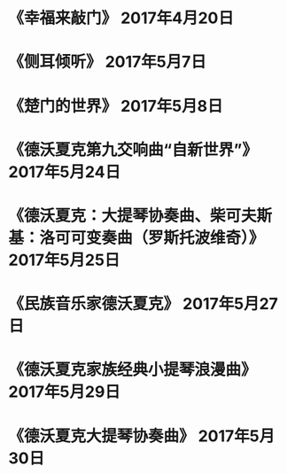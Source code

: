 # 《幸福来敲门》 2017年4月20日
# 《侧耳倾听》  2017年5月7日
# 《楚门的世界》 2017年5月8日
# 《德沃夏克第九交响曲“自新世界”》   2017年5月24日
# 《德沃夏克：大提琴协奏曲、柴可夫斯基：洛可可变奏曲（罗斯托波维奇）》  2017年5月25日
# 《民族音乐家德沃夏克》  2017年5月27日
# 《德沃夏克家族经典小提琴浪漫曲》  2017年5月29日
# 《德沃夏克大提琴协奏曲》  2017年5月30日
